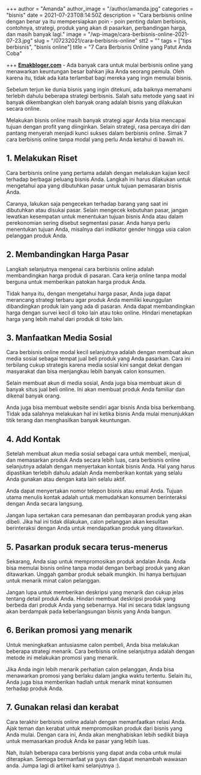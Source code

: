 +++
author = "Amanda"
author_image = "/author/amanda.jpg"
categories = "bisnis"
date = 2021-07-23T08:14:50Z
description = "Cara berbisnis online dengan benar ya itu mempersiapkan poin - poin penting dalam berbisnis, contohnya, strategi, produk yang akan di pasarkan, perbandingan harga, dan masih banyak lagi."
image = "/wp-image/cara-berbisnis-online-2021-07-23.jpg"
slug = "/07232021/cara-berbisnis-online"
stt2 = ""
tags = ["tips berbisnis", "bisnis online"]
title = "7 Cara Berbisnis Online yang Patut Anda Coba"

+++
[**Emakbloger.com**](/) - Ada banyak cara untuk mulai berbisnis online yang menawarkan keuntungan besar bahkan jika Anda seorang pemula. Oleh karena itu, tidak ada kata terlambat bagi mereka yang ingin memulai bisnis.

Sebelum terjun ke dunia bisnis yang ingin ditekuni, ada baiknya memahami terlebih dahulu beberapa strategi berbisnis. Salah satu metode yang saat ini banyak dikembangkan oleh banyak orang adalah bisnis yang dilakukan secara online.

Melakukan bisnis online masih banyak strategi agar Anda bisa mencapai tujuan dengan profit yang diinginkan. Selain strategi, rasa percaya diri dan pantang menyerah menjadi kunci sukses dalam berbisnis online. Simak 7 cara berbisnis online tanpa modal yang perlu Anda ketahui di bawah ini.

## 1. Melakukan Riset

Cara berbisnis online yang pertama adalah dengan melakukan kajian kecil terhadap berbagai peluang bisnis Anda. Langkah ini harus dilakukan untuk mengetahui apa yang dibutuhkan pasar untuk tujuan pemasaran bisnis Anda.

Caranya, lakukan saja pengecekan terhadap barang yang saat ini dibutuhkan atau disukai pasar. Selain mengecek kebutuhan pasar, jangan lewatkan kesempatan untuk menentukan tujuan bisnis Anda atau dalam perekonomian sering disebut segmentasi pasar. Anda hanya perlu menentukan tujuan Anda, misalnya dari indikator gender hingga usia calon pelanggan produk Anda.

## 2. Membandingkan Harga Pasar

Langkah selanjutnya mengenai cara berbisnis online adalah membandingkan harga produk di pasaran. Cara kerja online tanpa modal berguna untuk memberikan patokan harga produk Anda.

Tidak hanya itu, dengan mengetahui harga pasar, Anda juga dapat merancang strategi terbaru agar produk Anda memiliki keunggulan dibandingkan produk lain yang ada di pasaran. Anda dapat membandingkan harga dengan survei kecil di toko lain atau toko online. Hindari menetapkan harga yang lebih mahal dari produk di toko lain.

## 3. Manfaatkan Media Sosial

Cara berbisnis online modal kecil selanjutnya adalah dengan membuat akun media sosial sebagai tempat jual beli produk yang Anda pasarkan. Cara ini terbilang cukup strategis karena media sosial kini sangat dekat dengan masyarakat dan bisa menjangkau lebih banyak calon konsumen.

Selain membuat akun di media sosial, Anda juga bisa membuat akun di banyak situs jual beli online. Ini akan membuat produk Anda familiar dan dikenal banyak orang.

Anda juga bisa membuat website sendiri agar bisnis Anda bisa berkembang. Tidak ada salahnya melakukan hal ini ketika bisnis Anda mulai menunjukkan titik terang dan menghasilkan banyak keuntungan.

## 4. Add Kontak

Setelah membuat akun media sosial sebagai cara untuk membeli, menjual, dan memasarkan produk Anda secara lebih luas, cara berbisnis online selanjutnya adalah dengan menyertakan kontak bisnis Anda. Hal yang harus dipastikan terlebih dahulu adalah Anda memberikan kontak yang selalu Anda gunakan atau dengan kata lain selalu aktif.

Anda dapat menyertakan nomor telepon bisnis atau email Anda. Tujuan utama menulis kontak adalah untuk memudahkan konsumen berinteraksi dengan Anda secara langsung.

Jangan lupa sertakan cara pemesanan dan pembayaran produk yang akan dibeli. Jika hal ini tidak dilakukan, calon pelanggan akan kesulitan berinteraksi dengan Anda untuk mendapatkan produk yang ditawarkan.

## 5. Pasarkan produk secara terus-menerus

Sekarang, Anda siap untuk mempromosikan produk andalan Anda. Anda bisa memulai bisnis online tanpa modal dengan berbagi produk yang akan ditawarkan. Unggah gambar produk sebaik mungkin. Ini hanya bertujuan untuk menarik minat calon pelanggan.

Jangan lupa untuk memberikan deskripsi yang menarik dan cukup jelas tentang detail produk Anda. Hindari membuat deskripsi produk yang berbeda dari produk Anda yang sebenarnya. Hal ini secara tidak langsung akan berdampak pada keberlangsungan bisnis yang Anda bangun.

## 6. Berikan promosi yang menarik

Untuk meningkatkan antusiasme calon pembeli, Anda bisa melakukan beberapa strategi menarik. Cara berbisnis online selanjutnya adalah dengan metode ini melakukan promosi yang menarik.

Jika Anda ingin lebih menarik perhatian calon pelanggan, Anda bisa menawarkan promosi yang berlaku dalam jangka waktu tertentu. Selain itu, Anda juga bisa memberikan hadiah untuk menarik minat konsumen terhadap produk Anda.

## 7. Gunakan relasi dan kerabat

Cara terakhir berbisnis online adalah dengan memanfaatkan relasi Anda. Ajak teman dan kerabat untuk mempromosikan produk dari bisnis yang Anda mulai. Dengan cara ini, Anda akan menghabiskan lebih sedikit biaya untuk memasarkan produk Anda ke pasar yang lebih luas.

Nah, itulah beberapa cara berbisnis yang dapat anda coba untuk mulai diterapkan. Semoga bermanfaat ya guys dan dapat menambah wawasan anda. Jumpa lagi di artikel kami selanjutnya :).